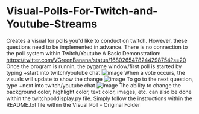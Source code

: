 # Visual-Polls-For-Twitch-and-Youtube-Streams
Creates a visual for polls you'd like to conduct on twitch. However, these questions need to be implemented in advance. There is no connection to the poll system within Twitch/Youtube
A Basic Demonstration: https://twitter.com/VGreenBanana/status/1680265478244298754?s=20
Once the program is runnin, the pygame window/first poll is started by typing +start into twitch/youtube chat
![image](https://github.com/aVeryGreenBanana/Visual-Polls-For-Twitch-and-Youtube-Streams/assets/94240128/912c3f1c-9494-41b9-8b51-f4da54761025)
When a vote occurs, the visuals will update to show the change
![image](https://github.com/aVeryGreenBanana/Visual-Polls-For-Twitch-and-Youtube-Streams/assets/94240128/8c81ca84-85de-4266-be12-80c94d51167a)
To go to the next question, type +next into twitch/youtube chat
![image](https://github.com/aVeryGreenBanana/Visual-Polls-For-Twitch-and-Youtube-Streams/assets/94240128/d6148c26-0405-4222-a560-bb433b7ff29f)
The ability to change the background color, highlight color, text color, images, etc. can also be done within the twitchpolldisplay.py file. Simply follow the instructions within the README.txt file within the VIsual Poll - Original Folder
